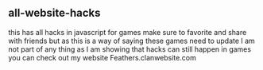 ## all-website-hacks
this has all hacks in javascript for games make sure to favorite and share with friends
but as this is a way of saying these games need to update I am not part of any thing as I am showing that
hacks can still happen in games
you can check out my website Feathers.clanwebsite.com
